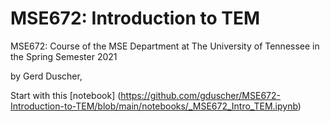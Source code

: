 # MSE672: Introduction to TEM
MSE672: Course of the MSE Department at The University of Tennessee in the Spring Semester 2021

by Gerd Duscher,

Start with this [notebook] (https://github.com/gduscher/MSE672-Introduction-to-TEM/blob/main/notebooks/_MSE672_Intro_TEM.ipynb)
